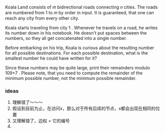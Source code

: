 Koala Land consists of 𝑚
bidirectional roads connecting 𝑛
cities. The roads are numbered from 1
to 𝑚
by order in input. It is guaranteed, that one can reach any city from every other city.

Koala starts traveling from city 1
. Whenever he travels on a road, he writes its number down in his notebook. He doesn't put spaces between the numbers,
so they all get concatenated into a single number.

Before embarking on his trip, Koala is curious about the resulting number for all possible destinations. For each
possible destination, what is the smallest number he could have written for it?

Since these numbers may be quite large, print their remainders modulo 109+7
. Please note, that you need to compute the remainder of the minimum possible number, not the minimum possible
remainder.

### ideas

1. 理解错了～～～
2. 假设到目前为止，在访问x，那么对于所有后续的节点，x都会出现在相同的位置
3. 又理解错了，边权 = 它的编号
4. 